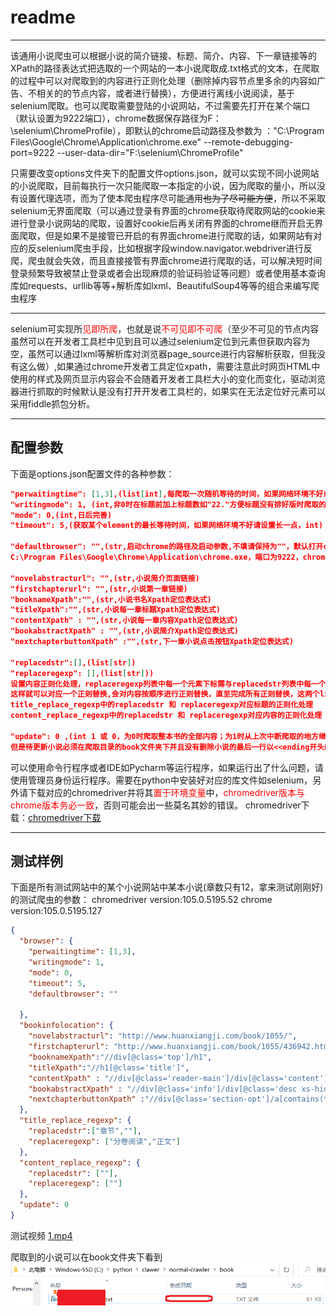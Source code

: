 #  readme

***

该通用小说爬虫可以根据小说的简介链接、标题、简介、内容、下一章链接等的XPath的路径表达式把选取的一个网站的一本小说爬取成.txt格式的文本，在爬取的过程中可以对爬取到的内容进行正则化处理（删除掉内容节点里多余的内容如广告、不相关的的节点内容，或者进行替换），方便进行离线小说阅读，基于selenium爬取。也可以爬取需要登陆的小说网站，不过需要先打开在某个端口（默认设置为9222端口），chrome数据保存路径为F：\selenium\ChromeProfile），即默认的chrome启动路径及参数为
："C:\Program Files\Google\Chrome\Application\chrome.exe" --remote-debugging-port=9222 --user-data-dir="F:\selenium\ChromeProfile"

只需要改变options文件夹下的配置文件options.json，就可以实现不同小说网站的小说爬取，目前每执行一次只能爬取一本指定的小说，因为爬取的量小，所以没有设置代理选项，而为了使本爬虫程序尽可能通用~~也为了尽可能方便~~，所以不采取selenium无界面爬取（可以通过登录有界面的chrome获取待爬取网站的cookie来进行登录小说网站的爬取，设置好cookie后再关闭有界面的chrome继而开启无界面爬取，但是如果不是接管已开启的有界面chrome进行爬取的话，如果网站有对应的反selenium爬虫手段，比如根据字段window.navigator.webdriver进行反爬，爬虫就会失效，而且直接接管有界面chrome进行爬取的话，可以解决短时间登录频繁导致被禁止登录或者会出现麻烦的验证码验证等问题）或者使用基本查询库如requests、urllib等等+解析库如lxml、BeautifulSoup4等等的组合来编写爬虫程序
***
selenium可实现所<font color=red>见即所爬</font>，也就是说<font color=red>不可见即不可爬</font>（至少不可见的节点内容虽然可以在开发者工具栏中见到且可以通过selenium定位到元素但获取内容为空，虽然可以通过lxml等解析库对浏览器page_source进行内容解析获取，但我没有这么做）,如果通过chrome开发者工具定位xpath，需要注意此时网页HTML中使用的样式及网页显示内容会不会随着开发者工具栏大小的变化而变化，驱动浏览器进行抓取的时候默认是没有打开开发者工具栏的，如果实在无法定位好元素可以采用fiddle抓包分析。
***
## 配置参数
下面是options.json配置文件的各种参数：
```json
"perwaitingtime": [1,3],(list[int],每爬取一次随机等待的时间，如果网络环境不好或者不想爬虫短时间爬太快导致爬虫被反掉，请设置长一点，默认是1~3s)
"writingmode": 1, (int,非0时在标题前加上标题数如"22."方便标题没有排好版时爬取的小说在手机上依旧可以有良好的排版，否则按实际爬取标题写入)
"mode": 0,(int,日后完善)
"timeout": 5,(获取某个element的最长等待时间，如果网络环境不好请设置长一点，int)

"defaultbrowser": "",(str,启动chrome的路径及启动参数,不填请保持为""，默认打开chrome路径为
C:\Program Files\Google\Chrome\Application\chrome.exe，端口为9222，chrome数据保存路径为F:\selenium\ChromeProfile)

"novelabstracturl": "",(str,小说简介页面链接)
"firstchapterurl": "",(str,小说第一章链接)
"booknameXpath":"",(str,小说书名Xpath定位表达式)
"titleXpath":"",(str,小说每一章标题Xpath定位表达式)
"contentXpath" : "",(str,小说每一章内容Xpath定位表达式)
"bookabstractXpath" : "",(str,小说简介Xpath定位表达式)
"nextchapterbuttonXpath" :"",(str,下一章小说点击按钮Xpath定位表达式)

"replacedstr":[],(list[str])
"replaceregexp": [],(list[str]))
设置内容正则化处理，replaceregexp列表中每一个元素下标需与replacedstr列表中每一个元素下标对应，
这样就可以对应一个正则替换,会对内容按顺序进行正则替换，直至完成所有正则替换，这两个list[str]元素个数必须一样。
title_replace_regexp中的replacedstr 和 replaceregexp对应标题的正则化处理
content_replace_regexp中的replacedstr 和 replaceregexp对应内容的正则化处理

"update": 0 ,(int 1 或 0，为0时爬取整本书的全部内容；为1时从上次中断爬取的地方继续爬取，即更新小说，
但是待更新小说必须在爬取目录的book文件夹下并且没有删除小说的最后一行以<<ending开头的内容)
```
可以使用命令行程序或者IDE如Pycharm等运行程序，如果运行出了什么问题，请使用管理员身份运行程序。需要在python中安装好对应的库文件如selenium，另外请下载对应的chromedriver并将其<font color=red>置于环境变量</font>中，<font color=red>chromedriver版本与chrome版本务必一致</font>，否则可能会出一些莫名其妙的错误。
chromedriver下载：[chromedriver下载](https://chromedriver.storage.googleapis.com/index.html)
***
## 测试样例
下面是所有测试网站中的某个小说网站中某本小说(章数只有12，拿来测试刚刚好)的测试爬虫的参数：
chromedriver version:105.0.5195.52
chrome version:105.0.5195.127
```json
{
  "browser": {
    "perwaitingtime": [1,3],
    "writingmode": 1,
    "mode": 0,
    "timeout": 5,
    "defaultbrowser": ""

  },
  "bookinfolocation": {
    "novelabstracturl": "http://www.huanxiangji.com/book/1055/",
    "firstchapterurl": "http://www.huanxiangji.com/book/1055/436942.html",
    "booknameXpath":"//div[@class='top']/h1",
    "titleXpath":"//h1[@class='title']",
    "contentXpath" : "//div[@class='reader-main']/div[@class='content']",
    "bookabstractXpath" : "//div[@class='info']/div[@class='desc xs-hidden']",
    "nextchapterbuttonXpath" :"//div[@class='section-opt']/a[contains(text(),'下一章')]"
  },
  "title_replace_regexp": {
    "replacedstr":["章节",""],
    "replaceregexp": ["分卷阅读","正文"]
  },
  "content_replace_regexp": {
    "replacedstr": [""],
    "replaceregexp": [""]
  },
  "update": 0
}
```
测试视频
[1.mp4](testingvideo/1.mp4)

爬取到的小说可以在book文件夹下看到
![](vx_images/412420211220960.png)


